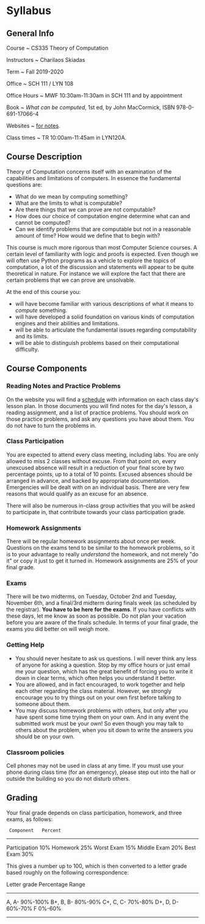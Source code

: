 # Syllabus

## General Info

Course
  ~ CS335 Theory of Computation

Instructors
  ~ Charilaos Skiadas

Term
  ~ Fall 2019-2020

Office
  ~ SCH 111 / LYN 108

Office Hours
  ~ MWF 10:30am-11:30am in SCH 111 and by appointment

Book
  ~ *What can be computed*, 1st ed, by John MacCormick, ISBN 978-0-691-17066-4

Websites
  ~ [for notes](http://skiadas.github.io/TheoryCompCourse/site/).

Class times
  ~ TR 10:00am-11:45am in LYN120A.

## Course Description

Theory of Computation concerns itself with an examination of the capabilities and limitations of computers. In essence the fundamental questions are:

- What do we mean by computing something?
- What are the limits to what is computable?
- Are there things that we can prove are not computable?
- How does our choice of computation engine determine what can and cannot be computed?
- Can we identify problems that are computable but not in a reasonable amount of time? How would we define that to begin with?

This course is much more rigorous than most Computer Science courses. A certain level of familiarity with logic and proofs is expected. Even though we will often use Python programs as a vehicle to explore the topics of computation, a lot of the discussion and statements will appear to be quite theoretical in nature. For instance we will explore the fact that there are certain problems that we can prove are unsolvable.

At the end of this course you:

- will have become familiar with various descriptions of what it means to *compute* something.
- will have developed a solid foundation on various kinds of computation engines and their abilities and limitations.
- will be able to articulate the fundamental issues regarding computability and its limits.
- will be able to distinguish problems based on their computational difficulty.

## Course Components

### Reading Notes and Practice Problems

On the website you will find a [schedule](http://skiadas.github.io/TheoryCompCourse/site/schedule.html) with information on each class day's lesson plan. In those documents you will find notes for the day's lesson, a reading assignment, and a list of practice problems. You should work on those practice problems, and ask any questions you have about them. You do not have to turn the problems in.

### Class Participation

You are expected to attend every class meeting, including labs. You are only allowed to miss 2 classes without excuse. From that point on, every unexcused absence will result in a reduction of your final score by two percentage points, up to a total of 10 points. Excused absences should be arranged in advance, and backed by appropriate documentation. Emergencies will be dealt with on an individual basis. There are very few reasons that would qualify as an excuse for an absence.

There will also be numerous in-class group activities that you will be asked to participate in, that contribute towards your class participation grade.

### Homework Assignments

There will be regular homework assignments about once per week. Questions on the exams tend to be similar to the homework problems, so it is to your advantage to really *understand* the homework, and not merely "do it" or copy it just to get it turned in. Homework assignments are 25% of your final grade.

### Exams

There will be two midterms, on Tuesday, October 2nd and Tuesday, November 6th, and a final/3rd midterm during finals week  (as scheduled by the registrar). **You have to be here for the exams**. If you have conflicts with these days, let me know as soon as possible. Do not plan your vacation before you are aware of the finals schedule. In terms of your final grade, the exams you did better on will weigh more.

### Getting Help

- You should never hesitate to ask us questions. I will never think any less of anyone for asking a question. Stop by my office hours or just email me your question, which has the great benefit of forcing you to write it down in clear terms, which often helps you understand it better.
- You are allowed, and in fact encouraged, to work together and help each other regarding the class material. However, we strongly encourage you to try things out on your own first before talking to someone about them.
- You may discuss homework problems with others, but only after you have spent some time trying them on your own. And in any event the submitted work must be your own! So even though you may talk to others about the problem, when you sit down to write the answers you should be on your own.

### Classroom policies

Cell phones may not be used in class at any time. If you must use your phone during class time (for an emergency), please step out into the hall or outside the building so you do not disturb others.

## Grading

Your final grade depends on class participation, homework, and three exams, as follows:

     Component   Percent
--------------  --------
 Participation       10%
      Homework       25%
    Worst Exam       15%
   Middle Exam       20%
     Best Exam       30%

This gives a number up to 100, which is then converted to a letter grade based roughly on the following correspondence:

 Letter grade     Percentage Range
--------------   -----------------
   A, A-                  90%-100%
   B+, B, B-               80%-90%
   C+, C, C-               70%-80%
   D+, D, D-               60%-70%
      F                     0%-60%
--------------   -----------------

